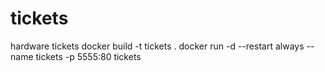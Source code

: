 # tickets
hardware tickets
docker build -t tickets .
docker run -d --restart always --name tickets -p 5555:80 tickets